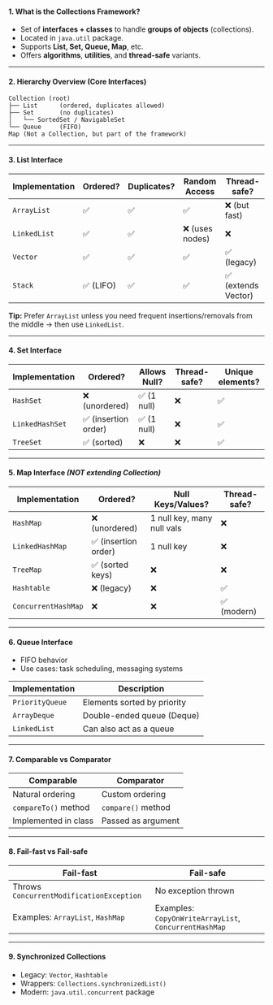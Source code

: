 #### 1. **What is the Collections Framework?**

* Set of **interfaces + classes** to handle **groups of objects** (collections).
* Located in `java.util` package.
* Supports **List, Set, Queue, Map**, etc.
* Offers **algorithms**, **utilities**, and **thread-safe** variants.

---

#### 2. **Hierarchy Overview (Core Interfaces)**

```
Collection (root)
├── List      (ordered, duplicates allowed)
├── Set       (no duplicates)
│   └── SortedSet / NavigableSet
└── Queue     (FIFO)
Map (Not a Collection, but part of the framework)
```

---

#### 3. **List Interface**

| Implementation | Ordered? | Duplicates? | Random Access  | Thread-safe?       |
| -------------- | -------- | ----------- | -------------- | ------------------ |
| `ArrayList`    | ✅        | ✅           | ✅              | ❌ (but fast)       |
| `LinkedList`   | ✅        | ✅           | ❌ (uses nodes) | ❌                  |
| `Vector`       | ✅        | ✅           | ✅              | ✅ (legacy)         |
| `Stack`        | ✅ (LIFO) | ✅           | ✅              | ✅ (extends Vector) |

**Tip:** Prefer `ArrayList` unless you need frequent insertions/removals from the middle → then use `LinkedList`.

---

#### 4. **Set Interface**

| Implementation  | Ordered?            | Allows Null? | Thread-safe? | Unique elements? |
| --------------- | ------------------- | ------------ | ------------ | ---------------- |
| `HashSet`       | ❌ (unordered)       | ✅ (1 null)   | ❌            | ✅                |
| `LinkedHashSet` | ✅ (insertion order) | ✅ (1 null)   | ❌            | ✅                |
| `TreeSet`       | ✅ (sorted)          | ❌            | ❌            | ✅                |

---

#### 5. **Map Interface** *(NOT extending Collection)*

| Implementation      | Ordered?            | Null Keys/Values?          | Thread-safe? |
| ------------------- | ------------------- | -------------------------- | ------------ |
| `HashMap`           | ❌ (unordered)       | 1 null key, many null vals | ❌            |
| `LinkedHashMap`     | ✅ (insertion order) | 1 null key                 | ❌            |
| `TreeMap`           | ✅ (sorted keys)     | ❌                          | ❌            |
| `Hashtable`         | ❌ (legacy)          | ❌                          | ✅            |
| `ConcurrentHashMap` | ❌                   | ❌                          | ✅ (modern)   |

---

#### 6. **Queue Interface**

* FIFO behavior
* Use cases: task scheduling, messaging systems

| Implementation  | Description                 |
| --------------- | --------------------------- |
| `PriorityQueue` | Elements sorted by priority |
| `ArrayDeque`    | Double-ended queue (Deque)  |
| `LinkedList`    | Can also act as a queue     |

---

#### 7. **Comparable vs Comparator**

| Comparable           | Comparator         |
| -------------------- | ------------------ |
| Natural ordering     | Custom ordering    |
| `compareTo()` method | `compare()` method |
| Implemented in class | Passed as argument |

---

#### 8. **Fail-fast vs Fail-safe**

| Fail-fast                                | Fail-safe                                             |
| ---------------------------------------- | ----------------------------------------------------- |
| Throws `ConcurrentModificationException` | No exception thrown                                   |
| Examples: `ArrayList`, `HashMap`         | Examples: `CopyOnWriteArrayList`, `ConcurrentHashMap` |

---

#### 9. **Synchronized Collections**

* Legacy: `Vector`, `Hashtable`
* Wrappers: `Collections.synchronizedList()`
* Modern: `java.util.concurrent` package

